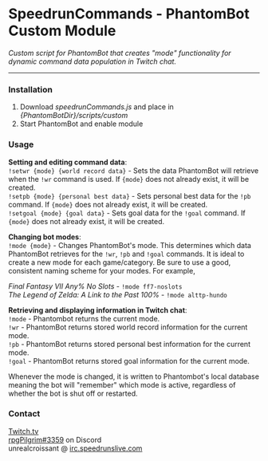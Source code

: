 # SpeedrunCommands - PhantomBot Custom Module

*Custom script for PhantomBot that creates "mode" functionality for dynamic command data population in Twitch chat.*  

---

### Installation  

1. Download *speedrunCommands.js* and place in *{PhantomBotDir}/scripts/custom*  
2. Start PhantomBot and enable module  

### Usage  

**Setting and editing command data**:  
`!setwr {mode} {world record data}` - Sets the data PhantomBot will retrieve when the `!wr` command is used. If `{mode}` does not already exist, it will be created.  
`!setpb {mode} {personal best data}` - Sets personal best data for the `!pb` command. If `{mode}` does not already exist, it will be created.    
`!setgoal {mode} {goal data}` - Sets goal data for the `!goal` command. If `{mode}` does not already exist, it will be created.  

**Changing bot modes**:  
`!mode {mode}` - Changes PhantomBot's mode. This determines which data PhantomBot retrieves for the `!wr`, `!pb` and `!goal` commands. It is ideal to create a new mode for each game/category. Be sure to use a good, consistent naming scheme for your modes. For example,  

*Final Fantasy VII Any% No Slots* - `!mode ff7-noslots`  
*The Legend of Zelda: A Link to the Past 100%* - `!mode alttp-hundo`  

**Retrieving and displaying information in Twitch chat**:  
`!mode` - Phantombot returns the current mode.  
`!wr` - PhantomBot returns stored world record information for the current mode.  
`!pb` - PhantomBot returns stored personal best information for the current mode.  
`!goal` - PhantomBot returns stored goal information for the current mode.  

Whenever the mode is changed, it is written to Phantombot's local database meaning the bot will "remember" which mode is active, regardless of whether the bot is shut off or restarted.

### Contact  
[Twitch.tv](https://twitch.tv/rpgpilgrim)  
[rpgPilgrim#3359](https://discordapp.com/) on Discord  
unrealcroissant @ [irc.speedrunslive.com](http://www.speedrunslive.com/channel/)